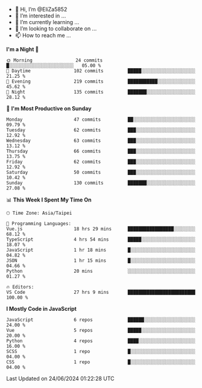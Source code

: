 - 👋 Hi, I’m @EliZa5852
- 👀 I’m interested in ...
- 🌱 I’m currently learning ...
- 💞️ I’m looking to collaborate on ...
- 📫 How to reach me ...

<!--START_SECTION:waka-->
**I'm a Night 🦉** 

```text
🌞 Morning                24 commits          █░░░░░░░░░░░░░░░░░░░░░░░░   05.00 % 
🌆 Daytime                102 commits         █████░░░░░░░░░░░░░░░░░░░░   21.25 % 
🌃 Evening                219 commits         ███████████░░░░░░░░░░░░░░   45.62 % 
🌙 Night                  135 commits         ███████░░░░░░░░░░░░░░░░░░   28.12 % 
```
📅 **I'm Most Productive on Sunday** 

```text
Monday                   47 commits          ██░░░░░░░░░░░░░░░░░░░░░░░   09.79 % 
Tuesday                  62 commits          ███░░░░░░░░░░░░░░░░░░░░░░   12.92 % 
Wednesday                63 commits          ███░░░░░░░░░░░░░░░░░░░░░░   13.12 % 
Thursday                 66 commits          ███░░░░░░░░░░░░░░░░░░░░░░   13.75 % 
Friday                   62 commits          ███░░░░░░░░░░░░░░░░░░░░░░   12.92 % 
Saturday                 50 commits          ███░░░░░░░░░░░░░░░░░░░░░░   10.42 % 
Sunday                   130 commits         ███████░░░░░░░░░░░░░░░░░░   27.08 % 
```


📊 **This Week I Spent My Time On** 

```text
🕑︎ Time Zone: Asia/Taipei

💬 Programming Languages: 
Vue.js                   18 hrs 29 mins      █████████████████░░░░░░░░   68.12 % 
TypeScript               4 hrs 54 mins       █████░░░░░░░░░░░░░░░░░░░░   18.07 % 
JavaScript               1 hr 18 mins        █░░░░░░░░░░░░░░░░░░░░░░░░   04.82 % 
JSON                     1 hr 15 mins        █░░░░░░░░░░░░░░░░░░░░░░░░   04.66 % 
Python                   20 mins             ░░░░░░░░░░░░░░░░░░░░░░░░░   01.27 % 

🔥 Editors: 
VS Code                  27 hrs 9 mins       █████████████████████████   100.00 % 
```

**I Mostly Code in JavaScript** 

```text
JavaScript               6 repos             ██████░░░░░░░░░░░░░░░░░░░   24.00 % 
Vue                      5 repos             █████░░░░░░░░░░░░░░░░░░░░   20.00 % 
Python                   4 repos             ████░░░░░░░░░░░░░░░░░░░░░   16.00 % 
SCSS                     1 repo              █░░░░░░░░░░░░░░░░░░░░░░░░   04.00 % 
CSS                      1 repo              █░░░░░░░░░░░░░░░░░░░░░░░░   04.00 % 
```




 Last Updated on 24/06/2024 01:22:28 UTC
<!--END_SECTION:waka-->
